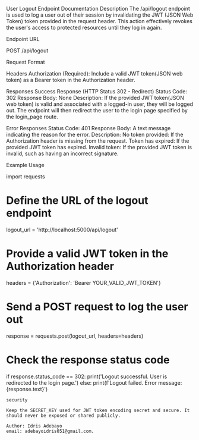 User Logout Endpoint Documentation
Description
The /api/logout endpoint is used to log a user out of their session by invalidating the JWT (JSON Web Token) token provided in the request header. This action effectively revokes the user's access to protected resources until they log in again.

Endpoint URL

POST /api/logout

Request Format

Headers
Authorization (Required): Include a valid JWT token(JSON web token) as a Bearer token in the Authorization header.

Responses
Success Response (HTTP Status 302 - Redirect)
Status Code: 302
Response Body: None
Description: If the provided JWT token(JSON web token) is valid and associated with a logged-in user, they will be logged out. The endpoint will then redirect the user to the login page specified by the login_page route.

Error Responses
Status Code: 401
Response Body: A text message indicating the reason for the error.
Description:
No token provided: If the Authorization header is missing from the request.
Token has expired: If the provided JWT token has expired.
Invalid token: If the provided JWT token is invalid, such as having an incorrect signature.

Example Usage

import requests

# Define the URL of the logout endpoint
logout_url = 'http://localhost:5000/api/logout'

# Provide a valid JWT token in the Authorization header
headers = {'Authorization': 'Bearer YOUR_VALID_JWT_TOKEN'}

# Send a POST request to log the user out
response = requests.post(logout_url, headers=headers)

# Check the response status code
if response.status_code == 302:
    print('Logout successful. User is redirected to the login page.')
else:
    print(f'Logout failed. Error message: {response.text}')



    security

    Keep the SECRET_KEY used for JWT token encoding secret and secure. It should never be exposed or shared publicly.

    Author: Idris Adebayo
    email: adebayoidris051@gmail.com.
